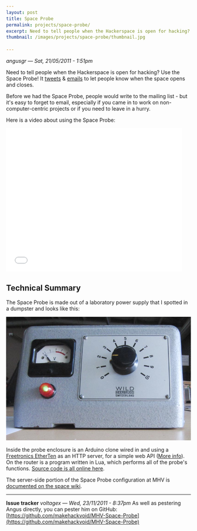 ```yaml
---
layout: post
title: Space Probe
permalink: projects/space-probe/
excerpt: Need to tell people when the Hackerspace is open for hacking? Use the Space Probe! It tweets & emails to let people know when the space opens and closes.
thumbnail: /images/projects/space-probe/thumbnail.jpg

---
```


*angusgr — Sat, 21/05/2011 - 1:51pm*

Need to tell people when the Hackerspace is open for hacking? Use the Space Probe! It [tweets](http://twitter.com/makehackvoid) & [emails](http://www.makehackvoid.com/mailman/listinfo/makers) to let people know when the space opens and closes.

Before we had the Space Probe, people would write to the mailing list - but it's easy to forget to email, especially if you came in to work on non-computer-centric projects or if you need to leave in a hurry.

Here is a video about using the Space Probe:

<iframe width="480" height="390" src="//www.youtube.com/embed/7_1P8PqnoWg" frameborder="0" allowfullscreen="true"></iframe>


Technical Summary
-----------------

The Space Probe is made out of a laboratory power supply that I spotted in a dumpster and looks like this:

![Space Probe](/images/projects/space-probe/spaceprobe.jpg)

Inside the probe enclosure is an Arduino clone wired in and using a [Freetronics EtherTen](http://www.freetronics.com/products/etherten) as an HTTP server, for a simple web API ([More info](http://www.makehackvoid.com/pipermail/makers/2012-December/004334.html)). On the router is a program written in Lua, which performs all of the probe's functions. [Source code is all online here](http://github.com/makehackvoid/mhv-space-probe).

The server-side portion of the Space Probe configuration at MHV is [documented on the space wiki](http://space.makehackvoid.com/wiki/ServerConfig#Space_Probe).

-----------------------

**Issue tracker**
*voltagex — Wed, 23/11/2011 - 8:37pm*
As well as pestering Angus directly, you can pester him on GitHub: [https://github.com/makehackvoid/MHV-Space-Probe](https://github.com/makehackvoid/MHV-Space-Probe)
